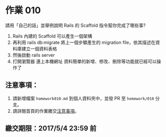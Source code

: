 # 作業 010

請用「自己的話」並舉例說明 Rails 的 Scaffold 指令幫你完成了哪些事?

1. Rails 內建的 Scaffold 可以產生一個架構
2. 再利用 rails db:migrate 將上一個步驟產生的 migration file，依其描述在資料庫建立一個資料表格
3. 然後啟動 rails server
4. 打開瀏覽器 連上本機網址 資料簡單的新增、修改、刪除等功能就已經可以操作了


## 注意事項：

1. 請新增檔案 `homework010.md` 到個人資料夾中，並發 PR 至 `homework/010` 分支。
2. 請詳閱首頁的作業繳交[注意事項](https://github.com/kaochenlong/ntub_homework2017/blob/master/README.md)。

## 繳交期限：2017/5/4 23:59 前
